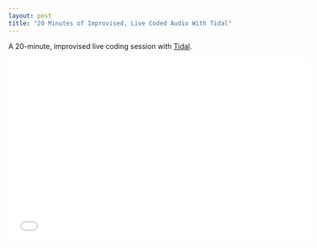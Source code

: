 ```yaml
---
layout: post
title: "20 Minutes of Improvised, Live Coded Audio With Tidal"
---
```


<p>A 20-minute, improvised live coding session with <a href="http://yaxu.org/tidal">Tidal</a>.</p>

<iframe src="//player.vimeo.com/video/84628716" width="600" height="367" frameborder="0" webkitallowfullscreen="true" mozallowfullscreen="true" allowfullscreen="true"> </iframe> 

